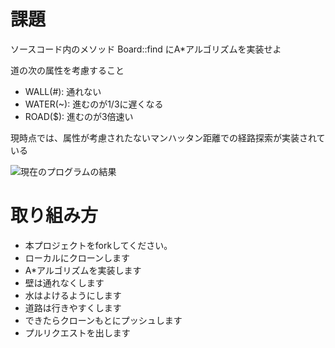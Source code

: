 # 課題
ソースコード内のメソッド Board::find にA*アルゴリズムを実装せよ

道の次の属性を考慮すること
* WALL(#): 通れない
* WATER(~): 進むのが1/3に遅くなる
* ROAD($): 進むのが3倍速い

現時点では、属性が考慮されたないマンハッタン距離での経路探索が実装されている

![現在のプログラムの結果](result.png)

# 取り組み方
* 本プロジェクトをforkしてください。
* ローカルにクローンします
* A*アルゴリズムを実装します
* 壁は通れなくします
* 水はよけるようにします
* 道路は行きやすくします
* できたらクローンもとにプッシュします
* プルリクエストを出します


